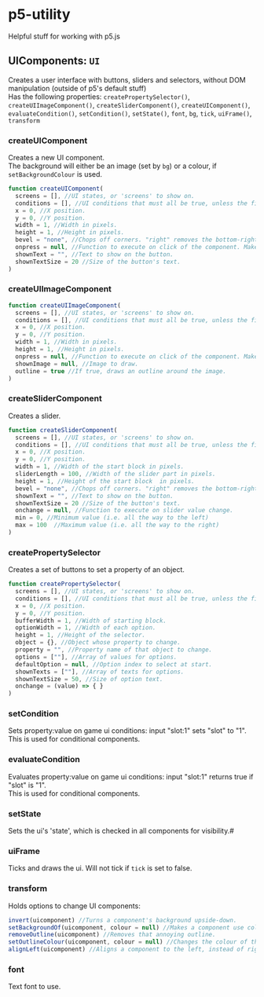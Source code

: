 # p5-utility
Helpful stuff for working with p5.js
## UIComponents: `UI`
Creates a user interface with buttons, sliders and selectors, without DOM manipulation (outside of p5's default stuff)  
Has the following properties: `createPropertySelector()`, `createUIImageComponent()`,  `createSliderComponent()`, `createUIComponent()`, `evaluateCondition()`, `setCondition()`, `setState()`, `font`, `bg`, `tick`, `uiFrame()`, `transform`
### createUIComponent
Creates a new UI component.  
The background will either be an image (set by `bg`) or a colour, if `setBackgroundColour` is used.
```js
function createUIComponent(
  screens = [], //UI states, or 'screens' to show on.
  conditions = [], //UI conditions that must all be true, unless the first one is the string "any", in which case any one can be true.
  x = 0, //X position.
  y = 0, //Y position.
  width = 1, //Width in pixels.
  height = 1, //Height in pixels.
  bevel = "none", //Chops off corners. "right" removes the bottom-right corner, "left" removes the top-left, "both" does both.
  onpress = null, //Function to execute on click of the component. Makes it a button.
  shownText = "", //Text to show on the button.
  shownTextSize = 20 //Size of the button's text.
)
```
### createUIImageComponent
```js
function createUIImageComponent(
  screens = [], //UI states, or 'screens' to show on.
  conditions = [], //UI conditions that must all be true, unless the first one is the string "any", in which case any one can be true.
  x = 0, //X position.
  y = 0, //Y position.
  width = 1, //Width in pixels.
  height = 1, //Height in pixels.
  onpress = null, //Function to execute on click of the component. Makes it a button.
  shownImage = null, //Image to draw.
  outline = true //If true, draws an outline around the image.
)
```
### createSliderComponent
Creates a slider.
```js
function createSliderComponent(
  screens = [], //UI states, or 'screens' to show on.
  conditions = [], //UI conditions that must all be true, unless the first one is the string "any", in which case any one can be true.
  x = 0, //X position.
  y = 0, //Y position.
  width = 1, //Width of the start block in pixels.
  sliderLength = 100, //Width of the slider part in pixels.
  height = 1, //Height of the start block  in pixels.
  bevel = "none", //Chops off corners. "right" removes the bottom-right corner, "left" removes the top-left, "both" does both.
  shownText = "", //Text to show on the button.
  shownTextSize = 20 //Size of the button's text.
  onchange = null, //Function to execute on slider value change.
  min = 0, //Minimum value (i.e. all the way to the left)
  max = 100  //Maximum value (i.e. all the way to the right)
)
```
### createPropertySelector
Creates a set of buttons to set a property of an object.
```js
function createPropertySelector(
  screens = [], //UI states, or 'screens' to show on.
  conditions = [], //UI conditions that must all be true, unless the first one is the string "any", in which case any one can be true.
  x = 0, //X position.
  y = 0, //Y position.
  bufferWidth = 1, //Width of starting block.
  optionWidth = 1, //Width of each option.
  height = 1, //Height of the selector.
  object = {}, //Object whose property to change.
  property = "", //Property name of that object to change.
  options = [""], //Array of values for options.
  defaultOption = null, //Option index to select at start.
  shownTexts = [""], //Array of texts for options.
  shownTextSize = 50, //Size of option text.
  onchange = (value) => { }
)
```
### setCondition
Sets property:value on game ui conditions: input "slot:1" sets "slot" to "1".  
This is used for conditional components.
### evaluateCondition
Evaluates property:value on game ui conditions: input "slot:1" returns true if "slot" is "1".  
This is used for conditional components.
### setState
Sets the ui's 'state', which is checked in all components for visibility.#
### uiFrame
Ticks and draws the ui. Will not tick if `tick` is set to false.
### transform
Holds options to change UI components:
```js
invert(uicomponent) //Turns a component's background upside-down.
setBackgroundOf(uicomponent, colour = null) //Makes a component use colour instead of an image.
removeOutline(uicomponent) //Removes that annoying outline.
setOutlineColour(uicomponent, colour = null) //Changes the colour of that annoying outline.
alignLeft(uicomponent) //Aligns a component to the left, instead of right.
```
### font
Text font to use.